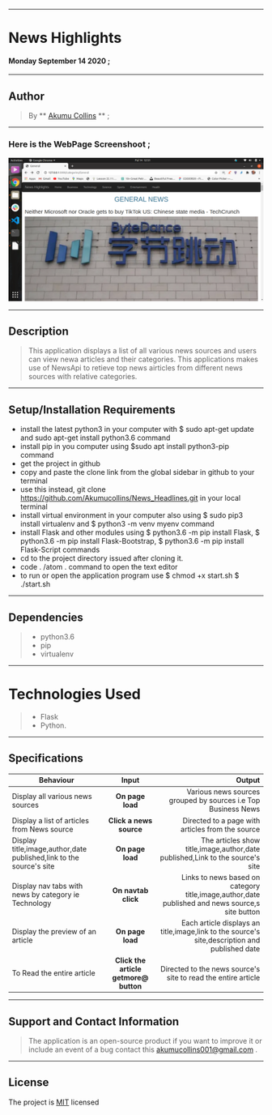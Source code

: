 ***

# News Highlights

#### **Monday September 14 2020** ;

***

## Author
> By ** [Akumu Collins](https://github.com/Akumucollins)
 ** ;

***

### Here is the **WebPage Screenshoot** ;

![alt text](img/Screen_shot.png)

---

## Description
> This application displays a list of all various news sources and users can view newa articles and their categories. This applications makes use of NewsApi to retieve top news airticles from different news sources with relative categories.

***

## Setup/Installation Requirements
* install the latest python3 in your computer with $ sudo apt-get update and sudo apt-get install python3.6 command
* install pip in you computer using $sudo apt install python3-pip command
* get the project in github
* copy and  paste the clone link from the global sidebar in github to your terminal
* use this instead, git clone https://github.com/Akumucollins/News_Headlines.git in your local terminal
* install virtual environment in your computer also using $ sudo pip3 install virtualenv and $ python3 -m venv myenv command
* install Flask and other modules using  $ python3.6 -m pip install Flask, $ python3.6 -m pip install Flask-Bootstrap, $ python3.6 -m pip install Flask-Script commands
* cd to the project directory issued after cloning it.
* code . /atom . command  to open the text editor
* to run or open the application program use  $ chmod +x start.sh  $ ./start.sh

---

## Dependencies
>* python3.6
>* pip
>* virtualenv

***

# Technologies Used
>* Flask
>* Python.

***

## Specifications
| Behaviour | Input | Output |
| --------------- | :----------:| --------: |
|Display all various news sources | **On page load**  | Various news sources grouped by sources i.e Top Business News|
|Display a list of articles from  News source | **Click a news source** | Directed to a page with articles from the source|
|Display title,image,author,date published,link to the source's site| **On page load** | The articles show title,image,author,date published,Link to the source's site  |
| Display nav tabs with news by category ie Technology | **On navtab click** | Links to news based on category title,image,author,date published and news source,s site button |
| Display the preview of an article | **On page load** | Each article displays an title,image,link to the source's site,description and published date |
| To Read the entire article  | **Click the article getmore@ button** | Directed to the news source's site to read the entire article |

---

## Support and Contact Information
> The application is an open-source product if you  want to improve it or include an event of a bug  contact this
> akumucollins001@gmail.com .

***

## License
The project is [MIT](LICENSE) licensed 